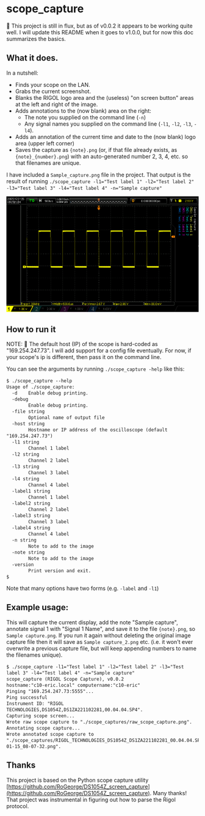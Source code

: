 # scope_capture

🔴 This project is still in flux, but as of v0.0.2 it appears to be working quite well.  I will update this README when it goes to v1.0.0, but for now this doc summarizes the basics.

## What it does.

In a nutshell:
- Finds your scope on the LAN.
- Grabs the current screenshot.
- Blanks the RIGOL logo area and the (useless) "on screen button" areas at the left and right of the image.
- Adds annotations to the (now blank) area on the right:
    - The note you supplied on the command line (`-n`)
    - Any signal names you supplied on the command line (`-l1`, `-l2`, `-l3`, `-l4`).
- Adds an annotation of the current time and date to the (now blank) logo area (upper left corner)
- Saves the capture as `{note}.png` (or, if that file already exists, as `{note}_{number}.png`) with an auto-generated number 2, 3, 4, etc. so that filenames are unique.

I have included a `Sample_capture.png` file in the project.  That output is the result of running `./scope_capture -l1="Test label 1" -l2="Test label 2" -l3="Test label 3" -l4="Test label 4" -n="Sample capture"`

![](./Sample_capture.png)

## How to run it

NOTE: 🔴 The default host (IP) of the scope is hard-coded as "169.254.247.73".  I will add support for a config file eventually. For now, if your scope's ip is different, then pass it on the command line.

You can see the arguments by running `./scope_capture -help` like this:

```
$ ./scope_capture --help
Usage of ./scope_capture:
  -d    Enable debug printing.
  -debug
        Enable debug printing.
  -file string
        Optional name of output file
  -host string
        Hostname or IP address of the oscilloscope (default "169.254.247.73")
  -l1 string
        Channel 1 label
  -l2 string
        Channel 2 label
  -l3 string
        Channel 3 label
  -l4 string
        Channel 4 label
  -label1 string
        Channel 1 label
  -label2 string
        Channel 2 label
  -label3 string
        Channel 3 label
  -label4 string
        Channel 4 label
  -n string
        Note to add to the image
  -note string
        Note to add to the image
  -version
        Print version and exit.
$
```

Note that many options have two forms (e.g. `-label` and `-l1`)

## Example usage:

This will capture the current display, add the note "Sample capture", annotate signal 1 with "Signal 1 Name", and save it to the file `{note}.png`, so `Sample capture.png`.  If you run it again without deleting the original image capture file then it will save as `Sample capture_2.png` etc. (i.e. it won't ever overwrite a previous capture file, but will keep appending numbers to name the filenames unique).

```
$ ./scope_capture -l1="Test label 1" -l2="Test label 2" -l3="Test label 3" -l4="Test label 4" -n="Sample capture"
scope_capture (RIGOL Scope Capture), v0.0.2
hostname:"c10-eric.local" computername:"c10-eric"
Pinging "169.254.247.73:5555"...
Ping successful
Instrument ID: "RIGOL TECHNOLOGIES,DS1054Z,DS1ZA221102281,00.04.04.SP4".
Capturing scope screen...
Wrote raw scope capture to "./scope_captures/raw_scope_capture.png".
Annotating scope capture...
Wrote annotated scope capture to "./scope_captures/RIGOL_TECHNOLOGIES_DS1054Z_DS1ZA221102281_00.04.04.SP4_2025-01-15_08-07-32.png".
```

## Thanks
This project is based on the Python scope capture utility  [https://github.com/RoGeorge/DS1054Z_screen_capture](https://github.com/RoGeorge/DS1054Z_screen_capture).  Many thanks!  That project was instrumental in figuring out how to parse the Rigol protocol.